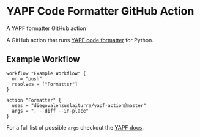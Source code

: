# YAPF Code Formatter GitHub Action
A YAPF formatter GitHub action

A GitHub action that runs [YAPF code formatter](https://github.com/google/yapf) for Python.

## Example Workflow

```workflow
workflow "Example Workflow" {
  on = "push"
  resolves = ["Formatter"]
}

action "Formatter" {
  uses = "diegovalenzuelaiturra/yapf-action@master"
  args = ". --diff --in-place"
}
```

For a full list of possible `args` checkout the [YAPF docs](https://github.com/google/yapf#usage).
